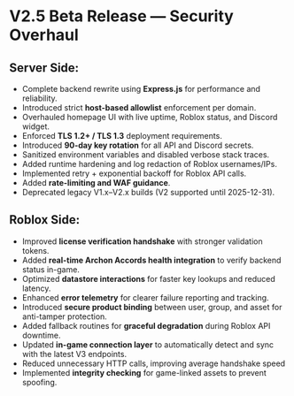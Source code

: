 # V2.5 Beta Release — Security Overhaul

## Server Side:
- Complete backend rewrite using **Express.js** for performance and reliability.  
- Introduced strict **host-based allowlist** enforcement per domain.  
- Overhauled homepage UI with live uptime, Roblox status, and Discord widget.  
- Enforced **TLS 1.2+ / TLS 1.3** deployment requirements.  
- Introduced **90-day key rotation** for all API and Discord secrets.  
- Sanitized environment variables and disabled verbose stack traces.  
- Added runtime hardening and log redaction of Roblox usernames/IPs.  
- Implemented retry + exponential backoff for Roblox API calls.  
- Added **rate-limiting and WAF guidance**.  
- Deprecated legacy V1.x–V2.x builds (V2 supported until 2025-12-31).  

## Roblox Side:
- Improved **license verification handshake** with stronger validation tokens.  
- Added **real-time Archon Accords health integration** to verify backend status in-game.  
- Optimized **datastore interactions** for faster key lookups and reduced latency.  
- Enhanced **error telemetry** for clearer failure reporting and tracking.  
- Introduced **secure product binding** between user, group, and asset for anti-tamper protection.  
- Added fallback routines for **graceful degradation** during Roblox API downtime.  
- Updated **in-game connection layer** to automatically detect and sync with the latest V3 endpoints.  
- Reduced unnecessary HTTP calls, improving average handshake speed
- Implemented **integrity checking** for game-linked assets to prevent spoofing.
